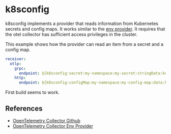 # k8sconfig

k8sconfig implements a provider that reads information from Kubernetes secrets and config maps. 
It works similar to the [env provider](https://github.com/open-telemetry/opentelemetry-collector/tree/main/confmap/provider/envprovider).
It requires that the otel collector has sufficient access privileges in the cluster.

This example shows how the provider can read an item from a secret and a config map.

```yaml
receiver:
  otlp:
    grpc:
      endpoint: ${k8sconfig:secret:my-namespace:my-secret:stringData:key1}
    http:
      endpoint: ${k8sconfig:configMap:my-namespace:my-config-map:data:key1}
```

First build seems to work.


## References

* [OpenTelemetry Collector Github](https://github.com/open-telemetry/opentelemetry-collector)
* [OpenTelemetry Collector Env Provider](https://github.com/open-telemetry/opentelemetry-collector/tree/main/confmap/provider/envprovider)

